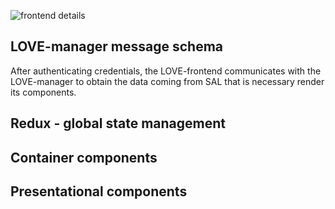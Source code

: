 ![frontend details](/details.svg "Logo Title Text 1")

## LOVE-manager message schema
After authenticating credentials, the LOVE-frontend communicates with the LOVE-manager to obtain the data coming from SAL that is necessary render its components.


## Redux - global state management

## Container components

## Presentational components